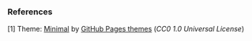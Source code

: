 ### References

[1] Theme: [Minimal](https://github.com/pages-themes/minimal) by [GitHub Pages themes](https://github.com/pages-themes) (*CC0 1.0 Universal License*)